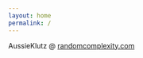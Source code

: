 ```yaml
---	
layout: home
permalink: /
---	
```


AussieKlutz @ [randomcomplexity.com](https://randomcomplexity.com/)